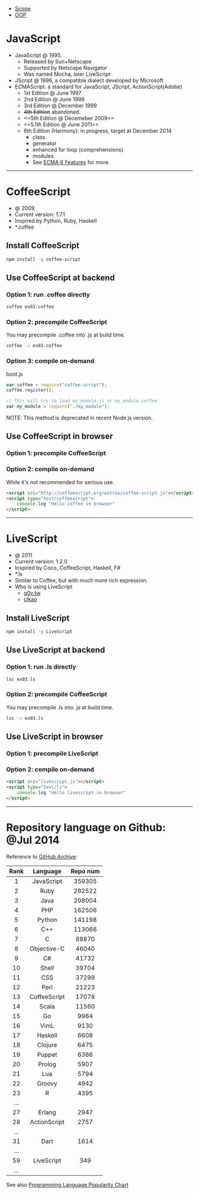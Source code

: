 - [Scope](scope)
- [OOP](oop)

# JavaScript

- JavaScript @ 1995. 
  - Released by Sun+Netscape
  - Supported by Netscape Navigator
  - Was named Mocha, later LiveScript
- JScript @ 1996, a compatible dialect developed by Microsoft
- ECMAScript: a standard for JavaScript, JScript, ActionScript(Adobe)
  - 1st Edition @ June 1997
  - 2nd Edition @ June 1998
  - 3rd Edition @ December 1999
  - ~~4th Edition~~ abandoned.
  - ==5th Edition @ Decemeber 2009==
  - ==5.1th Edition @ June 2011==
  - 6th Edition (Harmony): in progress, target at December 2014
    - class
    - generator
    - enhanced for loop (comprehensions)
    - modules
    - See [ECMA 6 Features](https://github.com/lukehoban/es6features) for more.

---

# CoffeeScript
- @ 2009
- Current version: 1.7.1
- Inspired by Python, Ruby, Haskell
- *.coffee

## Install CoffeeScript
```sh
npm install -g coffee-script
```

## Use CoffeeScript at backend
### Option 1: run .coffee directly
```sh
coffee ex03.coffee
```

### Option 2: precompile CoffeeScript
You may precompile .coffee into .js at build time.
```sh
coffee -c ex03.coffee
```

### Option 3: compile on-demand
boot.js
```javascript
var coffee = require("coffee-script");
coffee.register();

// This will try to load my_module.js or my_module.coffee
var my_module = require("./my_module");
```
NOTE: This method is deprecated in recent Node.js version.

## Use CoffeeScript in browser

### Option 1: precompile CoffeeScript

### Option 2: compile on-demand
While it's not recommended for serious use.
```html
<script src="http://coffeescript.org/extras/coffee-script.js"></script>
<script type="text/coffeescript">
	console.log "Hello coffee in browser"
</script>
```

---

# LiveScript
- @ 2011
- Current version: 1.2.0
- Inspired by Coco, CoffeeScript, Haskell, F#
- *.ls
- Similar to Coffee, but with much more rich expression.
- Who is using LiveScript
  - [g0v.tw](https://github.com/g0v/g0v.tw)
  - [clkao](https://github.com/clkao)

## Install LiveScript
```sh
npm install -g LiveScript
```

## Use LiveScript at backend
### Option 1: run .ls directly
```sh
lsc ex03.ls
```

### Option 2: precompile CoffeeScript
You may precompile .ls into .js at build time.  
```sh
lsc -c ex03.ls
```

## Use LiveScript in browser

### Option 1: precompile LiveScript

### Option 2: compile on-demand
```html
<script src="livescript.js"></script>
<script type="text/ls">
	console.log "Hello livescript in browser"
</script>
```

---

# Repository language on Github: @Jul 2014
Reference to [GitHub Archive](http://www.githubarchive.org/):

|Rank|Language|Repo num|
|:--:|:------:|:------:|
|1| JavaScript|	359305|
|2| Ruby|262522|
|3| Java|	208004|
|4| PHP|	162506|
|5| Python|	141198|
|6| C++|	113066|
|7| C|	88870|
|8| Objective-C|	46040|
|9|	C#|	41732|
|10|	Shell|	39704|
|11|	CSS|	37299|
|12|	Perl|	21223|
|13|	CoffeeScript|	17078|
|14|	Scala|	11560|
|15|	Go|	9964|
|16|	VimL|	9130|
|17|	Haskell|	6608|
|18|	Clojure|	6475|
|19|	Puppet|	6366|
|20|	Prolog|	5907|
|21|	Lua|	5794|
|22|	Groovy|	4942|
|23|	R|	4395|
|...|||
|27|	Erlang|	2947|
|28|	ActionScript|	2757|
|...|||
|31|	Dart|	1614|
|...|||
|59|	LiveScript|	349|
|...|||

See also [Programming Language Popularity Chart](http://langpop.corger.nl/)